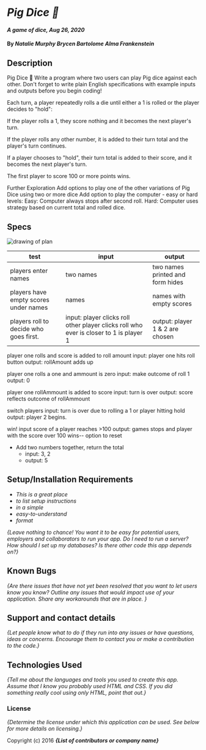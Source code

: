 # _Pig Dice 🎲_

#### _A game of dice, Aug 26, 2020_

#### By _**Natalie Murphy Brycen Bartolome Alma Frankenstein**_

## Description

Pig Dice 🎲
Write a program where two users can play Pig dice against each other. Don't forget to write plain English specifications with example inputs and outputs before you begin coding!

Each turn, a player repeatedly rolls a die until either a 1 is rolled or the player decides to "hold":

If the player rolls a 1, they score nothing and it becomes the next player's turn.

If the player rolls any other number, it is added to their turn total and the player's turn continues.

If a player chooses to "hold", their turn total is added to their score, and it becomes the next player's turn.

The first player to score 100 or more points wins.

Further Exploration
Add options to play one of the other variations of Pig Dice using two or more dice
Add option to play the computer - easy or hard levels:
Easy: Computer always stops after second roll.
Hard: Computer uses strategy based on current total and rolled dice.

## Specs

![drawing of plan](</imgs/aww-board(1).png>)

| test                                   | input                                                                                  | output                           |
| -------------------------------------- | -------------------------------------------------------------------------------------- | -------------------------------- |
| players enter names                    | two names                                                                              | two names printed and form hides |
| players have empty scores under names  | names                                                                                  | names with empty scores          |
| players roll to decide who goes first. | input: player clicks roll other player clicks roll who ever is closer to 1 is player 1 | output: player 1 & 2 are chosen  |

player one rolls and score is added to roll amount
input: player one hits roll button
output: rollAmount adds up

player one rolls a one and ammount is zero
input: make outcome of roll 1
output: 0

player one rollAmmount is added to score
input: turn is over
output: score reflects outcome of rollAmmount

switch players
input: turn is over due to rolling a 1 or player hitting hold
output: player 2 begins.

win!
input score of a player reaches >100
output: games stops and player with the score over 100 wins-- option to reset

- Add two numbers together, return the total
  - input: 3, 2
  - output: 5

## Setup/Installation Requirements

- _This is a great place_
- _to list setup instructions_
- _in a simple_
- _easy-to-understand_
- _format_

_{Leave nothing to chance! You want it to be easy for potential users, employers and collaborators to run your app. Do I need to run a server? How should I set up my databases? Is there other code this app depends on?}_

## Known Bugs

_{Are there issues that have not yet been resolved that you want to let users know you know? Outline any issues that would impact use of your application. Share any workarounds that are in place. }_

## Support and contact details

_{Let people know what to do if they run into any issues or have questions, ideas or concerns. Encourage them to contact you or make a contribution to the code.}_

## Technologies Used

_{Tell me about the languages and tools you used to create this app. Assume that I know you probably used HTML and CSS. If you did something really cool using only HTML, point that out.}_

### License

_{Determine the license under which this application can be used. See below for more details on licensing.}_

Copyright (c) 2016 **_{List of contributors or company name}_**
